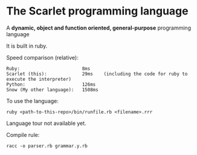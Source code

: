 # The Scarlet programming language

A **dynamic, object and function oriented, general-purpose** programming language

It is built in ruby.

Speed comparison (relative):

```
Ruby:                       8ms
Scarlet (this):             29ms    (including the code for ruby to execute the interpreter)
Python:                     126ms
Snow (My other language):   1508ms
```

To use the language:

```
ruby <path-to-this-repo>/bin/runfile.rb <filename>.rrr
```

Language tour not available yet.

Compile rule:

```
racc -o parser.rb grammar.y.rb
```
